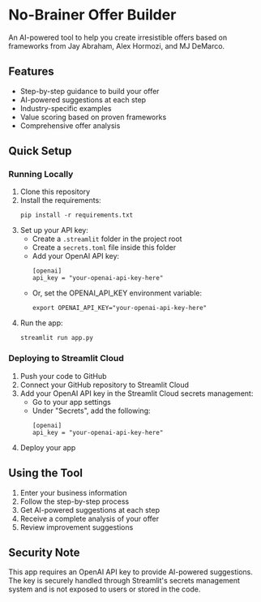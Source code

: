 # No-Brainer Offer Builder

An AI-powered tool to help you create irresistible offers based on frameworks from Jay Abraham, Alex Hormozi, and MJ DeMarco.

## Features

- Step-by-step guidance to build your offer
- AI-powered suggestions at each step
- Industry-specific examples
- Value scoring based on proven frameworks
- Comprehensive offer analysis

## Quick Setup

### Running Locally

1. Clone this repository
2. Install the requirements:
   ```
   pip install -r requirements.txt
   ```
3. Set up your API key:
   - Create a `.streamlit` folder in the project root
   - Create a `secrets.toml` file inside this folder
   - Add your OpenAI API key:
     ```
     [openai]
     api_key = "your-openai-api-key-here"
     ```
   - Or, set the OPENAI_API_KEY environment variable:
     ```
     export OPENAI_API_KEY="your-openai-api-key-here"
     ```
4. Run the app:
   ```
   streamlit run app.py
   ```

### Deploying to Streamlit Cloud

1. Push your code to GitHub
2. Connect your GitHub repository to Streamlit Cloud
3. Add your OpenAI API key in the Streamlit Cloud secrets management:
   - Go to your app settings
   - Under "Secrets", add the following:
     ```
     [openai]
     api_key = "your-openai-api-key-here"
     ```
4. Deploy your app

## Using the Tool

1. Enter your business information
2. Follow the step-by-step process
3. Get AI-powered suggestions at each step
4. Receive a complete analysis of your offer
5. Review improvement suggestions

## Security Note

This app requires an OpenAI API key to provide AI-powered suggestions. The key is securely handled through Streamlit's secrets management system and is not exposed to users or stored in the code.
